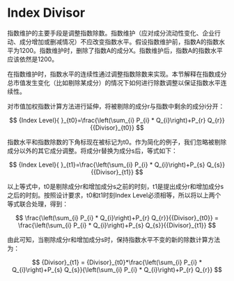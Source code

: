 # Index Divisor

指数维护的主要手段是调整指数除数。指数维护（应对成分流动性变化、企业行动、成分增加或删减情况）不应改变指数水平。假设指数维护前，指数A的指数水平为1200。指数维护时，删除了指数A的成分X。指数维护后，指数A的指数水平应该依然是1200。

在指数维护时，指数水平的连续性通过调整指数除数来实现。本节解释在指数成分总市值发生变化（比如剔除某成分）的情况下如何进行除数调整以保证指数水平连续性。

对市值加权指数计算方法进行延伸，将被剔除的成分r与指数中剩余的成分i分开：

$$
{Index Level}{ }_{t0}=\frac{\left(\sum_{i} P_{i} * Q_{i}\right)+P_{r} Q_{r}}{{Divisor}_{t0}}
$$

指数水平和指数除数的下角标现在被标记为t0。作为简化的例子，我们忽略被剔除成分以外的其它成分调整。将成分r替换为成分s后，等式如下：

$$
{Index Level}{ }_{t1}=\frac{\left(\sum_{i} P_{i} * Q_{i}\right)+P_{s} Q_{s}}{{Divisor}_{t1}}
$$

以上等式中，t0是剔除成分r和增加成分s之前的时刻，t1是提出成分r和增加成分s之后的时刻。按照设计要求，t0和t1时刻Index Level必须相等，所以将以上两个等式联合处理，得到：

$$
\frac{\left(\sum_{i} P_{i} * Q_{i}\right)+P_{r} Q_{r}}{{Divisor}_{t0}} = \frac{\left(\sum_{i} P_{i} * Q_{i}\right)+P_{s} Q_{s}}{{Divisor}_{t1}}
$$

由此可知，当剔除成分r和增加成分s时，保持指数水平不变的新的除数计算方法为：

$$
{Divisor}_{t1} = {Divisor}_{t0}*\frac{\left(\sum_{i} P_{i} * Q_{i}\right)+P_{s} Q_{s}}{\left(\sum_{i} P_{i} * Q_{i}\right)+P_{r} Q_{r}}
$$
